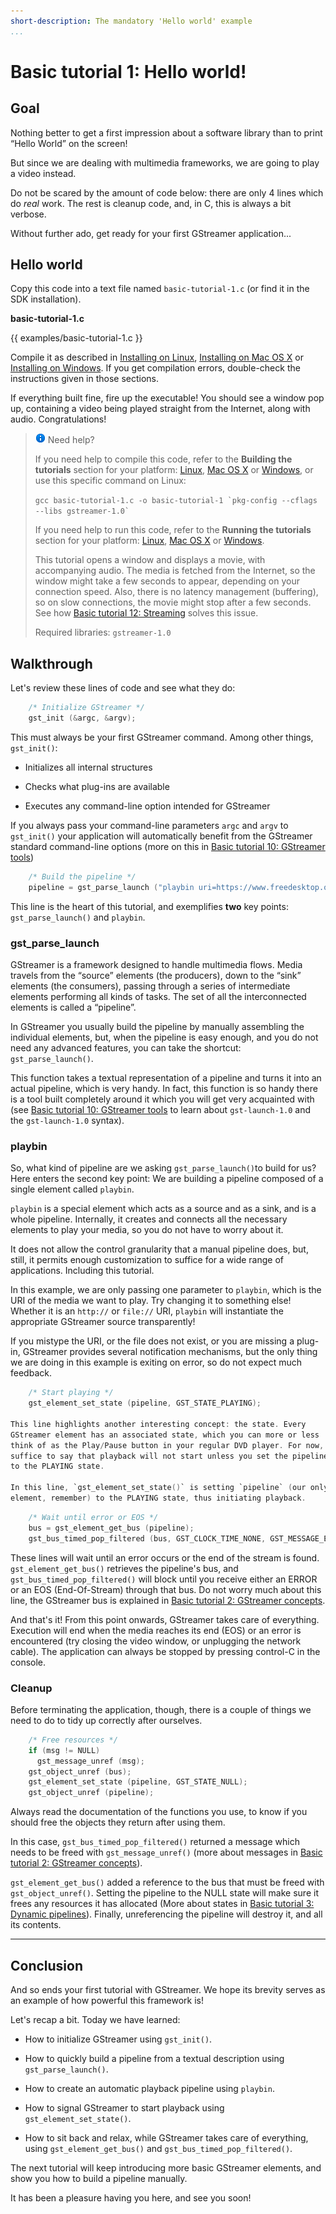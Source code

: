 ```yaml
---
short-description: The mandatory 'Hello world' example
...
```


# Basic tutorial 1: Hello world!

## Goal

Nothing better to get a first impression about a software library than
to print “Hello World” on the screen!

But since we are dealing with multimedia frameworks, we are going to
play a video instead.

Do not be scared by the amount of code below: there are only 4 lines
which do *real* work. The rest is cleanup code, and, in C, this is
always a bit verbose.

Without further ado, get ready for your first GStreamer application...

## Hello world

Copy this code into a text file named `basic-tutorial-1.c` (or find it
in the SDK installation).

**basic-tutorial-1.c**

{{ examples/basic-tutorial-1.c }}

Compile it as described in [Installing on Linux], [Installing on Mac OS
X] or [Installing on Windows]. If you get compilation errors,
double-check the instructions given in those sections.

If everything built fine, fire up the executable! You should see a
window pop up, containing a video being played straight from the
Internet, along with audio. Congratulations!

> ![Information] Need help?
>
> If you need help to compile this code, refer to the **Building the
> tutorials** section for your platform: [Linux], [Mac OS X] or
> [Windows], or use this specific command on Linux:
>
> `` gcc basic-tutorial-1.c -o basic-tutorial-1 `pkg-config --cflags --libs gstreamer-1.0` ``
>
> If you need help to run this code, refer to the **Running the
> tutorials** section for your platform: [Linux][1], [Mac OS X][2] or
> [Windows][3].
>
> This tutorial opens a window and displays a movie, with accompanying
> audio. The media is fetched from the Internet, so the window might
> take a few seconds to appear, depending on your connection speed.
> Also, there is no latency management (buffering), so on slow
> connections, the movie might stop after a few seconds. See how [Basic
> tutorial 12: Streaming] solves this issue.
>
> Required libraries: `gstreamer-1.0`

## Walkthrough

Let's review these lines of code and see what they do:

``` c
    /* Initialize GStreamer */
    gst_init (&argc, &argv);
```

This must always be your first GStreamer command. Among other things,
`gst_init()`:

-   Initializes all internal structures

-   Checks what plug-ins are available

-   Executes any command-line option intended for GStreamer

If you always pass your command-line parameters
`argc` and `argv` to `gst_init()` your application will automatically
benefit from the GStreamer standard command-line options (more on this
in [Basic tutorial 10: GStreamer tools])

``` c
    /* Build the pipeline */
    pipeline = gst_parse_launch ("playbin uri=https://www.freedesktop.org/software/gstreamer-sdk/data/media/sintel_trailer-480p.webm", NULL);
```

This line is the heart of this tutorial, and exemplifies **two** key
points: `gst_parse_launch()` and `playbin`.

### gst\_parse\_launch

GStreamer is a framework designed to handle multimedia flows. Media
travels from the “source” elements (the producers), down to the “sink”
elements (the consumers), passing through a series of intermediate
elements performing all kinds of tasks. The set of all the
interconnected elements is called a “pipeline”.

In GStreamer you usually build the pipeline by manually assembling the
individual elements, but, when the pipeline is easy enough, and you do
not need any advanced features, you can take the shortcut:
`gst_parse_launch()`.

This function takes a textual representation of a pipeline and turns it
into an actual pipeline, which is very handy. In fact, this function is
so handy there is a tool built completely around it which you will get
very acquainted with (see [Basic tutorial 10: GStreamer tools][Basic
tutorial 10: GStreamer tools] to learn about `gst-launch-1.0` and the
`gst-launch-1.0` syntax).

### playbin

So, what kind of pipeline are we asking `gst_parse_launch()`to build for
us? Here enters the second key point: We are building a pipeline
composed of a single element called `playbin`.

`playbin` is a special element which acts as a source and as a sink, and
is a whole pipeline. Internally, it creates and connects all the
necessary elements to play your media, so you do not have to worry about
it.

It does not allow the control granularity that a manual pipeline does,
but, still, it permits enough customization to suffice for a wide range
of applications. Including this tutorial.

In this example, we are only passing one parameter to `playbin`, which
is the URI of the media we want to play. Try changing it to something
else! Whether it is an `http://` or `file://` URI, `playbin` will
instantiate the appropriate GStreamer source transparently!

If you mistype the URI, or the file does not exist, or you are missing a
plug-in, GStreamer provides several notification mechanisms, but the
only thing we are doing in this example is exiting on error, so do not
expect much feedback.

``` c
    /* Start playing */
    gst_element_set_state (pipeline, GST_STATE_PLAYING);

This line highlights another interesting concept: the state. Every
GStreamer element has an associated state, which you can more or less
think of as the Play/Pause button in your regular DVD player. For now,
suffice to say that playback will not start unless you set the pipeline
to the PLAYING state.

In this line, `gst_element_set_state()` is setting `pipeline` (our only
element, remember) to the PLAYING state, thus initiating playback.
```

``` c
    /* Wait until error or EOS */
    bus = gst_element_get_bus (pipeline);
    gst_bus_timed_pop_filtered (bus, GST_CLOCK_TIME_NONE, GST_MESSAGE_ERROR | GST_MESSAGE_EOS);
```

These lines will wait until an error occurs or the end of the stream is
found. `gst_element_get_bus()` retrieves the pipeline's bus, and
`gst_bus_timed_pop_filtered()` will block until you receive either an
ERROR or an EOS (End-Of-Stream) through that bus. Do not worry much
about this line, the GStreamer bus is explained in [Basic tutorial 2:
GStreamer concepts].

And that's it! From this point onwards, GStreamer takes care of
everything. Execution will end when the media reaches its end (EOS) or
an error is encountered (try closing the video window, or unplugging the
network cable). The application can always be stopped by pressing
control-C in the console.

### Cleanup

Before terminating the application, though, there is a couple of things
we need to do to tidy up correctly after ourselves.

``` c
    /* Free resources */
    if (msg != NULL)
      gst_message_unref (msg);
    gst_object_unref (bus);
    gst_element_set_state (pipeline, GST_STATE_NULL);
    gst_object_unref (pipeline);
```

Always read the documentation of the functions you use, to know if you
should free the objects they return after using them.

In this case, `gst_bus_timed_pop_filtered()` returned a message which
needs to be freed with `gst_message_unref()` (more about messages in
[Basic tutorial 2: GStreamer concepts][Basic tutorial 2: GStreamer
concepts]).

`gst_element_get_bus()` added a reference to the bus that must be freed
with `gst_object_unref()`. Setting the pipeline to the NULL state will
make sure it frees any resources it has allocated (More about states in
[Basic tutorial 3: Dynamic pipelines]). Finally, unreferencing the
pipeline will destroy it, and all its contents.

_______________________________________________________________________________

## Conclusion

And so ends your first tutorial with GStreamer. We hope its brevity
serves as an example of how powerful this framework is!

Let's recap a bit. Today we have learned:

-   How to initialize GStreamer using `gst_init()`.

-   How to quickly build a pipeline from a textual description using
    `gst_parse_launch()`.

-   How to create an automatic playback pipeline using `playbin`.

-   How to signal GStreamer to start playback using
    `gst_element_set_state()`.

-   How to sit back and relax, while GStreamer takes care of everything,
    using `gst_element_get_bus()` and `gst_bus_timed_pop_filtered()`.

The next tutorial will keep introducing more basic GStreamer elements,
and show you how to build a pipeline manually.

It has been a pleasure having you here, and see you soon!

  [Installing on Linux]: sdk-installing-on-linux.md
  [Installing on Mac OS X]: sdk-installing-on-mac-osx.md
  [Installing on Windows]: sdk-installing-on-windows.md
  [Information]: images/icons/emoticons/information.png
  [Linux]: sdk-installing-on-linux.md#InstallingonLinux-Build
  [Mac OS X]: sdk-installing-on-mac-osx.md#InstallingonMacOSX-Build
  [Windows]: sdk-installing-on-windows.md#InstallingonWindows-Build
  [1]: sdk-installing-on-linux.md#InstallingonLinux-Run
  [2]: sdk-installing-on-mac-osx.md#InstallingonMacOSX-Run
  [3]: sdk-installing-on-windows.md#InstallingonWindows-Run
  [Basic tutorial 12: Streaming]: sdk-basic-tutorial-streaming.md
  [Basic tutorial 10: GStreamer tools]: sdk-basic-tutorial-gstreamer-tools.md
  [Basic tutorial 2: GStreamer concepts]: sdk-basic-tutorial-concepts.md
  [Basic tutorial 3: Dynamic pipelines]: sdk-basic-tutorial-dynamic-pipelines.md
